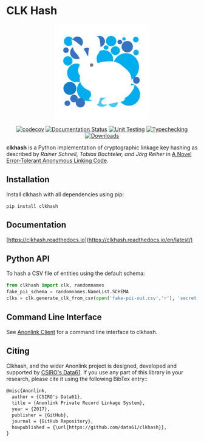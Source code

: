 # CLK Hash

<p align="center">
  <img alt="Clkhash Logo" src="./docs/_static/logo.svg" width="250" />
</p>

<div align="center">

[![codecov](https://codecov.io/gh/data61/clkhash/branch/master/graph/badge.svg)](https://codecov.io/gh/data61/clkhash)
[![Documentation Status](https://readthedocs.org/projects/clkhash/badge/?version=latest)](http://clkhash.readthedocs.io/en/latest/?badge=latest)
[![Unit Testing](https://github.com/data61/clkhash/actions/workflows/unittests.yml/badge.svg)](https://github.com/data61/clkhash/actions/workflows/unittests.yml)
[![Typechecking](https://github.com/data61/clkhash/actions/workflows/typechecking.yml/badge.svg)](https://github.com/data61/clkhash/actions/workflows/typechecking.yml)
[![Downloads](https://pepy.tech/badge/clkhash)](https://pepy.tech/project/clkhash)

</div>

**clkhash** is a Python implementation of cryptographic linkage key hashing as described by _Rainer Schnell, Tobias Bachteler, and Jörg Reiher_ in
[A Novel Error-Tolerant Anonymous Linking Code](https://papers.ssrn.com/sol3/papers.cfm?abstract_id=3549247).

## Installation

Install clkhash with all dependencies using pip:

    pip install clkhash


## Documentation

[https://clkhash.readthedocs.io](https://clkhash.readthedocs.io/en/latest/)


## Python API

To hash a CSV file of entities using the default schema:

```python
from clkhash import clk, randomnames
fake_pii_schema = randomnames.NameList.SCHEMA
clks = clk.generate_clk_from_csv(open('fake-pii-out.csv','r'), 'secret', fake_pii_schema)
```

## Command Line Interface

See [Anonlink Client](https://github.com/data61/anonlink-client) for a command line interface to clkhash.

## Citing

Clkhash, and the wider Anonlink project is designed, developed and supported by 
[CSIRO's Data61](https://www.data61.csiro.au). If you use any part of this library in your research, please 
cite it using the following BibTex entry::

    @misc{Anonlink,
      author = {CSIRO's Data61},
      title = {Anonlink Private Record Linkage System},
      year = {2017},
      publisher = {GitHub},
      journal = {GitHub Repository},
      howpublished = {\url{https://github.com/data61/clkhash}},
    }
